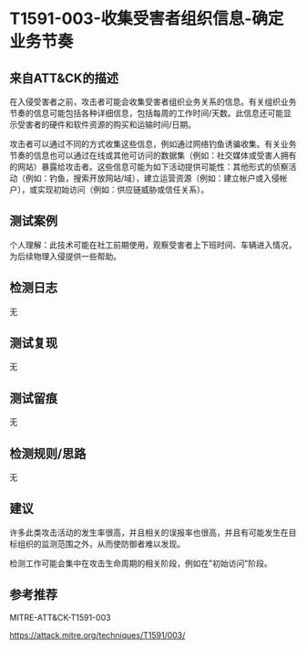 # T1591-003-收集受害者组织信息-确定业务节奏

## 来自ATT&CK的描述

在入侵受害者之前，攻击者可能会收集受害者组织业务关系的信息。有关组织业务节奏的信息可能包括各种详细信息，包括每周的工作时间/天数。此信息还可能显示受害者的硬件和软件资源的购买和运输时间/日期。

攻击者可以通过不同的方式收集这些信息，例如通过网络钓鱼诱骗收集。有关业务节奏的信息也可以通过在线或其他可访问的数据集（例如：社交媒体或受害人拥有的网站）暴露给攻击者。这些信息可能为如下活动提供可能性：其他形式的侦察活动（例如：钓鱼，搜索开放网站/域），建立运营资源（例如：建立帐户或入侵帐户），或实现初始访问（例如：供应链威胁或信任关系）。

## 测试案例

个人理解：此技术可能在社工前期使用，观察受害者上下班时间、车辆进入情况，为后续物理入侵提供一些帮助。

## 检测日志

无

## 测试复现

无

## 测试留痕

无

## 检测规则/思路

无

## 建议

许多此类攻击活动的发生率很高，并且相关的误报率也很高，并且有可能发生在目标组织的监测范围之外，从而使防御者难以发现。

检测工作可能会集中在攻击生命周期的相关阶段，例如在"初始访问"阶段。

## 参考推荐

MITRE-ATT&CK-T1591-003

<https://attack.mitre.org/techniques/T1591/003/>
